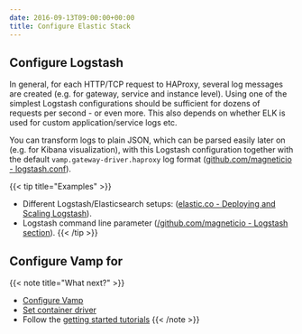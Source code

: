 ```yaml
---
date: 2016-09-13T09:00:00+00:00
title: Configure Elastic Stack
---
```




## Configure Logstash
In general, for each HTTP/TCP request to HAProxy, several log messages are created (e.g. for gateway, service and instance level).
Using one of the simplest Logstash configurations should be sufficient for dozens of requests per second - or even more.
This also depends on whether ELK is used for custom application/service logs etc.

You can transform logs to plain JSON, which can be parsed easily later on (e.g. for Kibana visualization), with this Logstash configuration together with the default `vamp.gateway-driver.haproxy` log format ([github.com/magneticio - logstash.conf](https://github.com/magneticio/vamp-docker/blob/master/clique-base/logstash/logstash.conf)).

{{< tip title="Examples" >}}

* Different Logstash/Elasticsearch setups: ([elastic.co - Deploying and Scaling Logstash](https://www.elastic.co/guide/en/logstash/current/deploying-and-scaling.html)).
* Logstash command line parameter ([/github.com/magneticio - Logstash section](https://github.com/magneticio/vamp-docker/blob/master/quick-start/supervisord.conf)).
{{< /tip >}}

## Configure Vamp for 


{{< note title="What next?" >}}
* [Configure Vamp](/documentation/installation/configure-vamp)
* [Set container driver](/documentation/installation/set-container-driver)
* Follow the [getting started tutorials](/documentation/tutorials)
{{< /note >}}



